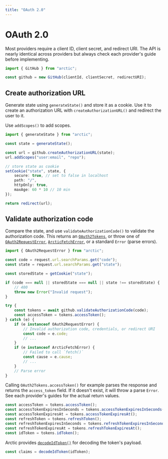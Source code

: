 ```yaml
---
title: "OAuth 2.0"
---
```


# OAuth 2.0

Most providers require a client ID, client secret, and redirect URI. The API is nearly identical across providers but always check each provider's guide before implementing.

```ts
import { GitHub } from "arctic";

const github = new GitHub(clientId, clientSecret, redirectURI);
```

## Create authorization URL

Generate state using `generateState()` and store it as a cookie. Use it to create an authorization URL with `createAuthorizationURL()` and redirect the user to it.

Use `addScopes()` to add scopes.

```ts
import { generateState } from "arctic";

const state = generateState();

const url = github.createAuthorizationURL(state);
url.addScopes("user:email", "repo");

// store state as cookie
setCookie("state", state, {
	secure: true, // set to false in localhost
	path: "/",
	httpOnly: true,
	maxAge: 60 * 10 // 10 min
});

return redirect(url);
```

## Validate authorization code

Compare the state, and use `validateAuthorizationCode()` to validate the authorization code. This returns an [`OAuth2Tokens`](/reference/main/OAuth2Tokens), or throw one of [`OAuth2RequestError`](/reference/main/OAuth2RequestError), [`ArcticFetchError`](/reference/main/ArcticFetchError), or a standard `Error` (parse errors).

```ts
import { OAuth2RequestError } from "arctic";

const code = request.url.searchParams.get("code");
const state = request.url.searchParams.get("state");

const storedState = getCookie("state");

if (code === null || storedState === null || state !== storedState) {
	// 400
	throw new Error("Invalid request");
}

try {
	const tokens = await github.validateAuthorizationCode(code);
	const accessToken = tokens.accessToken();
} catch (e) {
	if (e instanceof OAuth2RequestError) {
		// Invalid authorization code, credentials, or redirect URI
		const code = e.code;
		// ...
	}
	if (e instanceof ArcticFetchError) {
		// Failed to call `fetch()`
		const cause = e.cause;
		// ...
	}
	// Parse error
}
```

Calling `OAuth2Tokens.accessToken()` for example parses the response and returns the `access_token` field. If it doesn't exist, it will throw a parse `Error`. See each provider's guides for the actual return values.

```ts
const accessToken = tokens.accessToken();
const accessTokenExpiresInSeconds = tokens.accessTokenExpiresInSeconds();
const accessTokenExpiresAt = tokens.accessTokenExpiresAt();
const refreshToken = tokens.refreshToken();
const refreshTokenExpiresInSeconds = tokens.refreshTokenExpiresInSeconds();
const refreshTokenExpiresAt = tokens.refreshTokenExpiresAt();
const idToken = tokens.idToken();
```

Arctic provides [`decodeIdToken()`](/reference/main/decodeIdToken) for decoding the token's payload.

```ts
const claims = decodeIdToken(idToken);
```
